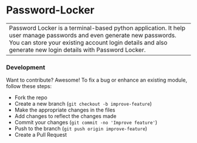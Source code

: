 # Password-Locker

<table>
<tr>
<td>
Password Locker is a terminal-based python application. It help user manage passwords and even generate new passwords. You can store your existing account login details and also generate new login details with Password Locker.
</td>
</tr>
</table>

### Development

Want to contribute? Awesome!
To fix a bug or enhance an existing module, follow these steps:
- Fork the repo
- Create a new branch (`git checkout -b improve-feature`)
- Make the appropriate changes in the files
- Add changes to reflect the changes made
- Commit your changes (`git commit -no 'Improve feature'`)
- Push to the branch (`git push origin improve-feature`)
- Create a Pull Request